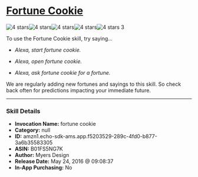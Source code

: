 # [Fortune Cookie](http://alexa.amazon.com/#skills/amzn1.echo-sdk-ams.app.f5203529-289c-4fd0-b877-3a6b35583305)
![4 stars](../../images/ic_star_black_18dp_1x.png)![4 stars](../../images/ic_star_black_18dp_1x.png)![4 stars](../../images/ic_star_black_18dp_1x.png)![4 stars](../../images/ic_star_black_18dp_1x.png)![4 stars](../../images/ic_star_border_black_18dp_1x.png) 3

To use the Fortune Cookie skill, try saying...

* *Alexa, start fortune cookie.*

* *Alexa, open fortune cookie.*

* *Alexa, ask fortune cookie for a fortune.*

We are regularly adding new fortunes and sayings to this skill. So check back often for predictions impacting your immediate future.

***

### Skill Details

* **Invocation Name:** fortune cookie
* **Category:** null
* **ID:** amzn1.echo-sdk-ams.app.f5203529-289c-4fd0-b877-3a6b35583305
* **ASIN:** B01FS5NG7K
* **Author:** Myers Design
* **Release Date:** May 24, 2016 @ 09:08:37
* **In-App Purchasing:** No
